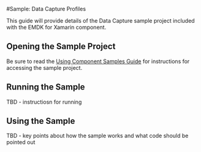 #Sample: Data Capture Profiles

This guide will provide details of the Data Capture sample project included with the EMDK for Xamarin component.

## Opening the Sample Project
Be sure to read the [Using Component Samples Guide](../sample/about) for instructions for accessing the sample project.


## Running the Sample
TBD - instructiosn for running

## Using the Sample
TBD - key points about how the sample works and what code should be pointed out
